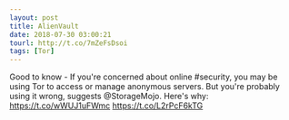 ```yaml
---
layout: post
title: AlienVault
date: 2018-07-30 03:00:21
tourl: http://t.co/7mZeFsDsoi
tags: [Tor]
---
```

Good to know - If you're concerned about online #security, you may be using Tor to access or manage anonymous servers. But you're probably using it wrong, suggests  @StorageMojo. Here's why: https://t.co/wWUJ1uFWmc https://t.co/L2rPcF6kTG